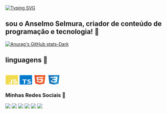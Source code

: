 [![Typing SVG](https://readme-typing-svg.herokuapp.com/?color=392a9&size=35&center=true&vCenter=true&width=1000&lines=OOOLÁ,+sou+o+Aneselmo+Selmura;+de+23+anos;angolano+;+Desevolvidor+Fullstack;+Bem+Vindo!+:%29)](https://git.io/typing-svg)


##   sou o Anselmo Selmura, criador de conteúdo de programação e tecnologia! 💬

  [![Anurag's GitHub stats-Dark](https://github-readme-stats.vercel.app/api?username=AnselmoSelmura&show_icons=true&theme=radical#gh-radical-mode-only)](https://github.com/AnselmoSelmura/github-readme-stats#gh-radical-mode-only)


## linguagens 💬

<div style="display: inline_block"><br>
  <img align="center" alt="Selmura-Js" height="30" width="40" src="https://raw.githubusercontent.com/devicons/devicon/master/icons/javascript/javascript-plain.svg">
  <img align="center" alt="Selmura-Ts" height="30" width="40" src="https://raw.githubusercontent.com/devicons/devicon/master/icons/typescript/typescript-plain.svg">
  <img align="center" alt="Selmura-HTML" height="30" width="40" src="https://raw.githubusercontent.com/devicons/devicon/master/icons/html5/html5-original.svg">
  <img align="center" alt="Selmura-CSS" height="30" width="40" src="https://raw.githubusercontent.com/devicons/devicon/master/icons/css3/css3-original.svg">

  ### Minhas Redes Sociais 💬
 
 
<div> 
  <a href="https://www.youtube.com/channel/UC_-uuuZbY0AAt9CViNzvc-Q" target="_blank"><img src="https://img.shields.io/badge/YouTube-FF0000?style=for-the-badge&logo=youtube&logoColor=white" target="_blank"></a>
  <a href="https://instagram.com/anselmo_selmura/" target="_blank"><img src="https://img.shields.io/badge/-Instagram-%23E4405F?style=for-the-badge&logo=instagram&logoColor=white" target="_blank"></a> 
  <a href = "mailto:anselmo23diababa@gmail.com"><img src="https://img.shields.io/badge/-Gmail-%23333?style=for-the-badge&logo=gmail&logoColor=white" target="_blank"></a>
  <a href="https://www.linkedin.com/in/anselmo'selmura'966584279" target="_blank"><img src="https://img.shields.io/badge/-LinkedIn-%230077B5?style=for-the-badge&logo=linkedin&logoColor=white" target="_blank"></a>
  <a href="https://www.whatsapp.com/in/anselmo" target="_blank"><img src="https://img.shields.io/badge/WhatsApp-25D366?style=for-the-badge&logo=whatsapp&logoColor=white" target="_blank"></a>
   <a href="https://www.facebook.com/in/anselmoselmura" target="_blank"><img src="https://img.shields.io/badge/Facebook-1877F2?style=for-the-badge&logo=facebook&logoColor=white" target="_blank"></a>
  
</div>
